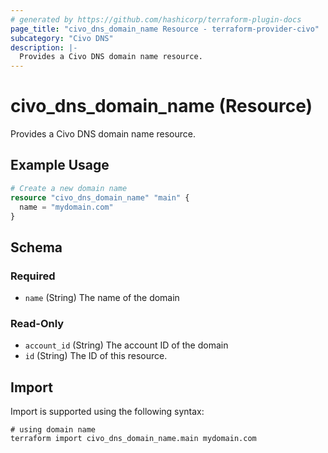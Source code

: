 ```yaml
---
# generated by https://github.com/hashicorp/terraform-plugin-docs
page_title: "civo_dns_domain_name Resource - terraform-provider-civo"
subcategory: "Civo DNS"
description: |-
  Provides a Civo DNS domain name resource.
---
```


# civo_dns_domain_name (Resource)

Provides a Civo DNS domain name resource.

## Example Usage

```terraform
# Create a new domain name
resource "civo_dns_domain_name" "main" {
  name = "mydomain.com"
}
```

<!-- schema generated by tfplugindocs -->
## Schema

### Required

- `name` (String) The name of the domain

### Read-Only

- `account_id` (String) The account ID of the domain
- `id` (String) The ID of this resource.

## Import

Import is supported using the following syntax:

```shell
# using domain name
terraform import civo_dns_domain_name.main mydomain.com
```
